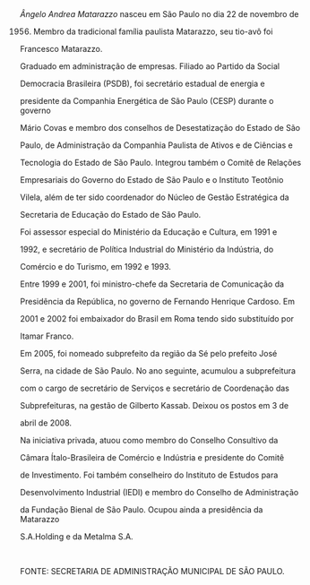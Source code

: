

 



*Ângelo Andrea Matarazzo* nasceu em São Paulo no dia 22 de novembro de

1956. Membro da tradicional família paulista Matarazzo, seu tio-avô foi

Francesco Matarazzo.



Graduado em administração de empresas. Filiado ao Partido da Social

Democracia Brasileira (PSDB), foi secretário estadual de energia e

presidente da Companhia Energética de São Paulo (CESP) durante o governo

Mário Covas e membro dos conselhos de Desestatização do Estado de São

Paulo, de Administração da Companhia Paulista de Ativos e de Ciências e

Tecnologia do Estado de São Paulo. Integrou também o Comitê de Relações

Empresariais do Governo do Estado de São Paulo e o Instituto Teotônio

Vilela, além de ter sido coordenador do Núcleo de Gestão Estratégica da

Secretaria de Educação do Estado de São Paulo.



Foi assessor especial do Ministério da Educação e Cultura, em 1991 e

1992, e secretário de Política Industrial do Ministério da Indústria, do

Comércio e do Turismo, em 1992 e 1993.



Entre 1999 e 2001, foi ministro-chefe da Secretaria de Comunicação da

Presidência da República, no governo de Fernando Henrique Cardoso. Em

2001 e 2002 foi embaixador do Brasil em Roma tendo sido substituído por

Itamar Franco.



Em 2005, foi nomeado subprefeito da região da Sé pelo prefeito José

Serra, na cidade de São Paulo. No ano seguinte, acumulou a subprefeitura

com o cargo de secretário de Serviços e secretário de Coordenação das

Subprefeituras, na gestão de Gilberto Kassab. Deixou os postos em 3 de

abril de 2008.



Na iniciativa privada, atuou como membro do Conselho Consultivo da

Câmara Ítalo-Brasileira de Comércio e Indústria e presidente do Comitê

de Investimento. Foi também conselheiro do Instituto de Estudos para

Desenvolvimento Industrial (IEDI) e membro do Conselho de Administração

da Fundação Bienal de São Paulo. Ocupou ainda a presidência da Matarazzo

S.A.Holding e da Metalma S.A.



 



FONTE: SECRETARIA DE ADMINISTRAÇÃO MUNICIPAL DE SÃO PAULO.

